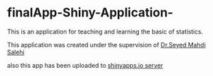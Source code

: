 # finalApp-Shiny-Application-
This is an application for teaching and learning the basic of statistics.


This application was created under the supervision of [Dr.Seyed Mahdi Salehi](https://salehi.neyshabur.ac.ir/math/salehi/)

also this app has been uploaded to [shinyapps.io server](https://foadesmaeili.shinyapps.io/finalAPP/)

